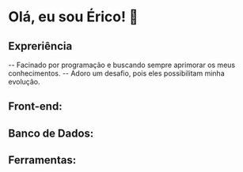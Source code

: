 # Olá, eu sou Érico! 👋

## Expreriência 
-- Facinado por programação e buscando sempre aprimorar os meus conhecimentos.
-- Adoro um desafio, pois eles possibilitam minha evolução.

## Front-end:

## Banco de Dados:

## Ferramentas:
